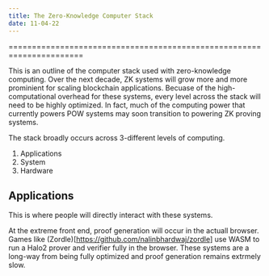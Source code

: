 ```yaml
---
title: The Zero-Knowledge Computer Stack  
date: 11-04-22
---
```

======================================================================

This is an outline of the computer stack used with zero-knowledge computing. Over the next decade, ZK systems will grow more and more prominient for scaling blockchain applications.  Becuase of the high-computational overhead for these systems, every level across the stack will need to be highly optimized.  In fact, much of the computing power that currently powers POW systems may soon transition to powering ZK proving systems.  

The stack broadly occurs across 3-different levels of computing.  

1. Applications
2. System 
3. Hardware

## Applications 

This is where people will directly interact with these systems.  

At the extreme front end, proof generation will occur in the actuall browser.  Games like (Zordle)[https://github.com/nalinbhardwaj/zordle] use WASM to run a Halo2 prover and verifier fully in the browser.  These systems are  a long-way from being fully optimized and proof generation remains extrmely slow.   
